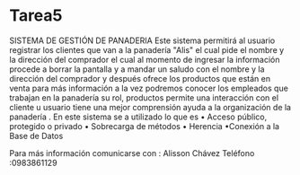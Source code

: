 # Tarea5
SISTEMA DE GESTIÓN DE PANADERIA
Este sistema permitirá al usuario registrar los clientes que van a la panadería "Alis" el cual pide el nombre y la dirección del comprador el cual al momento de ingresar la información procede a borrar la pantalla y a mandar un saludo con el nombre y la dirección del comprador y después ofrece los productos que están en venta para más información a la vez podremos conocer los empleados que trabajan en la panadería su rol, productos permite una interacción con el cliente u usuario tiene una mejor comprensión ayuda a la organización de la panadería .
En este sistema se a utilizado lo que es
•	Acceso público, protegido o privado
•	Sobrecarga de métodos
•	Herencia
•Conexión a la Base de Datos

 Para más información comunicarse con : Alisson Chávez 
Teléfono :0983861129
